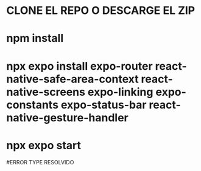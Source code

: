 # CLONE EL REPO O DESCARGE EL ZIP

# npm install

# npx expo install expo-router react-native-safe-area-context react-native-screens expo-linking expo-constants expo-status-bar react-native-gesture-handler

# npx expo start

#ERROR TYPE RESOLVIDO
